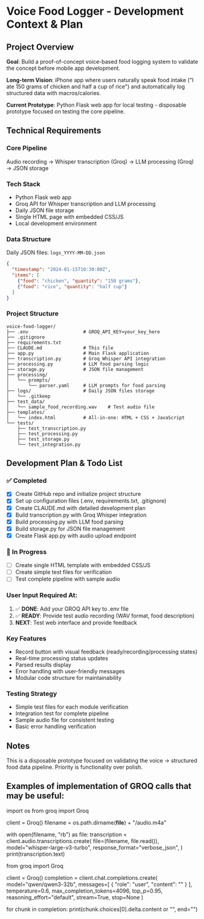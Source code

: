# Voice Food Logger - Development Context & Plan

## Project Overview
**Goal**: Build a proof-of-concept voice-based food logging system to validate the concept before mobile app development.

**Long-term Vision**: iPhone app where users naturally speak food intake ("I ate 150 grams of chicken and half a cup of rice") and automatically log structured data with macros/calories.

**Current Prototype**: Python Flask web app for local testing - disposable prototype focused on testing the core pipeline.

## Technical Requirements

### Core Pipeline
Audio recording → Whisper transcription (Groq) → LLM processing (Groq) → JSON storage

### Tech Stack
- Python Flask web app
- Groq API for Whisper transcription and LLM processing
- Daily JSON file storage
- Single HTML page with embedded CSS/JS
- Local development environment

### Data Structure
Daily JSON files: `logs_YYYY-MM-DD.json`
```json
{
  "timestamp": "2024-01-15T10:30:00Z",
  "items": [
    {"food": "chicken", "quantity": "150 grams"},
    {"food": "rice", "quantity": "half cup"}
  ]
}
```

### Project Structure
```
voice-food-logger/
├── .env                    # GROQ_API_KEY=your_key_here
├── .gitignore
├── requirements.txt
├── CLAUDE.md               # This file
├── app.py                  # Main Flask application
├── transcription.py        # Groq Whisper API integration
├── processing.py           # LLM food parsing logic
├── storage.py              # JSON file management
├── processing/
│   └── prompts/
│       └── parser.yaml     # LLM prompts for food parsing
├── logs/                   # Daily JSON files storage
│   └── .gitkeep
├── test_data/
│   └── sample_food_recording.wav    # Test audio file
├── templates/
│   └── index.html          # All-in-one: HTML + CSS + JavaScript
└── tests/
    ├── test_transcription.py
    ├── test_processing.py
    ├── test_storage.py
    └── test_integration.py
```

## Development Plan & Todo List

### ✅ Completed
- [x] Create GitHub repo and initialize project structure
- [x] Set up configuration files (.env, requirements.txt, .gitignore)
- [x] Create CLAUDE.md with detailed development plan
- [x] Build transcription.py with Groq Whisper integration
- [x] Build processing.py with LLM food parsing
- [x] Build storage.py for JSON file management
- [x] Create Flask app.py with audio upload endpoint

### 🚧 In Progress
- [ ] Create single HTML template with embedded CSS/JS
- [ ] Create simple test files for verification
- [ ] Test complete pipeline with sample audio

### User Input Required At:
1. ✅ **DONE**: Add your GROQ API key to .env file
2. ✅ **READY**: Provide test audio recording (WAV format, food description) 
3. **NEXT**: Test web interface and provide feedback

### Key Features
- Record button with visual feedback (ready/recording/processing states)
- Real-time processing status updates
- Parsed results display
- Error handling with user-friendly messages
- Modular code structure for maintainability

### Testing Strategy
- Simple test files for each module verification
- Integration test for complete pipeline
- Sample audio file for consistent testing
- Basic error handling verification

## Notes
This is a disposable prototype focused on validating the voice → structured food data pipeline. Priority is functionality over polish.



## Examples of implementation of GROQ calls that may be useful:


import os
from groq import Groq

client = Groq()
filename = os.path.dirname(__file__) + "/audio.m4a"

with open(filename, "rb") as file:
    transcription = client.audio.transcriptions.create(
      file=(filename, file.read()),
      model="whisper-large-v3-turbo",
      response_format="verbose_json",
    )
    print(transcription.text)
      


from groq import Groq

client = Groq()
completion = client.chat.completions.create(
    model="qwen/qwen3-32b",
    messages=[
      {
        "role": "user",
        "content": ""
      }
    ],
    temperature=0.6,
    max_completion_tokens=4096,
    top_p=0.95,
    reasoning_effort="default",
    stream=True,
    stop=None
)

for chunk in completion:
    print(chunk.choices[0].delta.content or "", end="")
